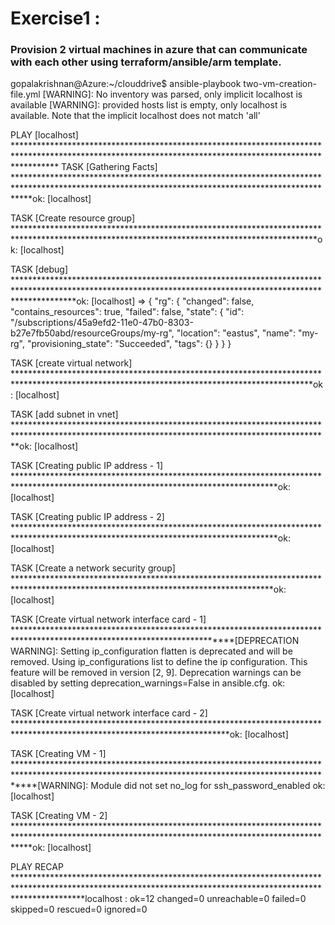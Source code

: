 # Exercise1 :  
### Provision 2 virtual machines in azure that can communicate with each other using terraform/ansible/arm template.  

gopalakrishnan@Azure:~/clouddrive$ ansible-playbook two-vm-creation-file.yml
[WARNING]: No inventory was parsed, only implicit localhost is available
[WARNING]: provided hosts list is empty, only localhost is available. Note that the implicit localhost does not match 'all'

PLAY [localhost] *********************************************************************************************************************************************************
TASK [Gathering Facts] ***************************************************************************************************************************************************ok: [localhost]

TASK [Create resource group] *********************************************************************************************************************************************ok: [localhost]

TASK [debug] *************************************************************************************************************************************************************ok: [localhost] => {
    "rg": {
        "changed": false,
        "contains_resources": true,
        "failed": false,
        "state": {
            "id": "/subscriptions/45a9efd2-11e0-47b0-8303-b27e7fb50abd/resourceGroups/my-rg",
            "location": "eastus",
            "name": "my-rg",
            "provisioning_state": "Succeeded",
            "tags": {}
        }
    }
}

TASK [create virtual network] ********************************************************************************************************************************************ok: [localhost]

TASK [add subnet in vnet] ************************************************************************************************************************************************ok: [localhost]

TASK [Creating public IP address - 1] ************************************************************************************************************************************ok: [localhost]

TASK [Creating public IP address - 2] ************************************************************************************************************************************ok: [localhost]

TASK [Create a network security group] ***********************************************************************************************************************************ok: [localhost]

TASK [Create virtual network interface card - 1] *************************************************************************************************************************[DEPRECATION WARNING]: Setting ip_configuration flatten is deprecated and will be removed. Using ip_configurations list to define the ip configuration. This feature will
 be removed in version [2, 9]. Deprecation warnings can be disabled by setting deprecation_warnings=False in ansible.cfg.
ok: [localhost]

TASK [Create virtual network interface card - 2] *************************************************************************************************************************ok: [localhost]

TASK [Creating VM - 1] ***************************************************************************************************************************************************[WARNING]: Module did not set no_log for ssh_password_enabled
ok: [localhost]

TASK [Creating VM - 2] ***************************************************************************************************************************************************ok: [localhost]

PLAY RECAP ***************************************************************************************************************************************************************localhost                  : ok=12   changed=0    unreachable=0    failed=0    skipped=0    rescued=0    ignored=0